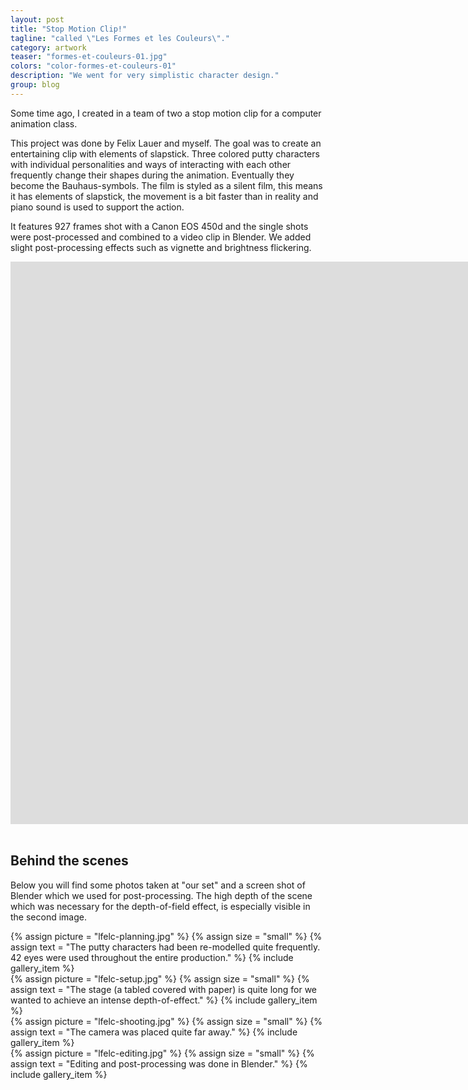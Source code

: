 ```yaml
---
layout: post
title: "Stop Motion Clip!"
tagline: "called \"Les Formes et les Couleurs\"."
category: artwork
teaser: "formes-et-couleurs-01.jpg"
colors: "color-formes-et-couleurs-01"
description: "We went for very simplistic character design."
group: blog
---
```


Some time ago, I created in a team of two a stop motion clip for a computer animation class.

<!--more-->

This project was done by Felix Lauer and myself. The goal was to create an entertaining clip with elements of slapstick. Three colored putty characters with individual personalities and ways of interacting with each other frequently change their shapes during the animation. Eventually they become the Bauhaus-symbols.
The film is styled as a silent film, this means it has elements of slapstick, the movement is a bit faster than in reality and piano sound is used to support the action.

It features 927 frames shot with a Canon EOS 450d and the single shots were post-processed and combined to a video clip in Blender. We added slight post-processing effects such as vignette and brightness flickering.

<div class="responsive-video-32">
<iframe src="http://player.vimeo.com/video/69958297?title=0&amp;byline=0&amp;portrait=0&amp;color={% include link_color %}" width="1600" height="900" frameborder="0" webkitAllowFullScreen allowFullScreen></iframe>
</div>

<br>


## Behind the scenes

Below you will find some photos taken at "our set" and a screen shot of Blender which we used for post-processing. The high depth of the scene which was necessary for the depth-of-field effect, is especially visible in the second image.

<div class="row magnific-gallery">
    <div class="col-xs-3">
        {% assign picture = "lfelc-planning.jpg" %}
        {% assign size = "small" %}
        {% assign text = "The putty characters had been re-modelled quite frequently. 42 eyes were used throughout the entire production." %}
        {% include gallery_item %}
    </div>
    <div class="col-xs-3">
        {% assign picture = "lfelc-setup.jpg" %}
        {% assign size = "small" %}
        {% assign text = "The stage (a tabled covered with paper) is quite long for we wanted to achieve an intense depth-of-effect." %}
        {% include gallery_item %}
    </div>
    <div class="col-xs-3">
        {% assign picture = "lfelc-shooting.jpg" %}
        {% assign size = "small" %}
        {% assign text = "The camera was placed quite far away." %}
        {% include gallery_item %}
    </div>
    <div class="col-xs-3">
        {% assign picture = "lfelc-editing.jpg" %}
        {% assign size = "small" %}
        {% assign text = "Editing and post-processing was done in Blender." %}
        {% include gallery_item %}
    </div>
</div>


